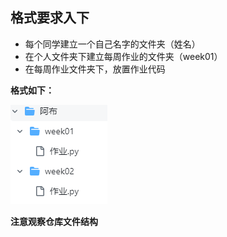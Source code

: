 ## 格式要求入下
- 每个同学建立一个自己名字的文件夹（姓名）
- 在个人文件夹下建立每周作业的文件夹（week01）
- 在每周作业文件夹下，放置作业代码

**格式如下：**

![](./pics/ex.png)

**注意观察仓库文件结构**

